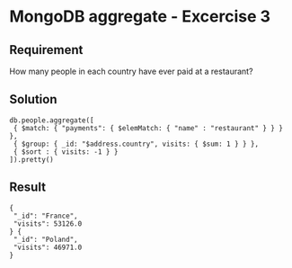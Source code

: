 # MongoDB aggregate - Excercise 3

## Requirement

How many people in each country have ever paid at a restaurant?

## Solution

```agg
db.people.aggregate([
 { $match: { "payments": { $elemMatch: { "name" : "restaurant" } } } },
 { $group: { _id: "$address.country", visits: { $sum: 1 } } },
 { $sort : { visits: -1 } }
]).pretty()

```

## Result

```result
{
 "_id": "France",
 "visits": 53126.0
} {
 "_id": "Poland",
 "visits": 46971.0
}

```
